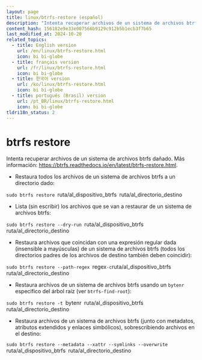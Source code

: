 ```yaml
---
layout: page
title: linux/btrfs-restore (español)
description: "Intenta recuperar archivos de un sistema de archivos btrfs dañado."
content_hash: 156182e9e33e007566b9129c912b5b1ecb3f7b65
last_modified_at: 2024-10-20
related_topics:
  - title: English version
    url: /en/linux/btrfs-restore.html
    icon: bi bi-globe
  - title: français version
    url: /fr/linux/btrfs-restore.html
    icon: bi bi-globe
  - title: 한국어 version
    url: /ko/linux/btrfs-restore.html
    icon: bi bi-globe
  - title: português (Brasil) version
    url: /pt_BR/linux/btrfs-restore.html
    icon: bi bi-globe
tldri18n_status: 2
---
```

# btrfs restore

Intenta recuperar archivos de un sistema de archivos btrfs dañado.
Más información: <https://btrfs.readthedocs.io/en/latest/btrfs-restore.html>.

- Restaura todos los archivos de un sistema de archivos btrfs a un directorio dado:

`sudo btrfs restore `<span class="tldr-var badge badge-pill bg-dark-lm bg-white-dm text-white-lm text-dark-dm font-weight-bold">ruta/al_dispositivo_btrfs</span>` `<span class="tldr-var badge badge-pill bg-dark-lm bg-white-dm text-white-lm text-dark-dm font-weight-bold">ruta/al_directorio_destino</span>

- Lista (sin escribir) los archivos que se van a restaurar de un sistema de archivos btrfs:

`sudo btrfs restore --dry-run `<span class="tldr-var badge badge-pill bg-dark-lm bg-white-dm text-white-lm text-dark-dm font-weight-bold">ruta/al_dispositivo_btrfs</span>` `<span class="tldr-var badge badge-pill bg-dark-lm bg-white-dm text-white-lm text-dark-dm font-weight-bold">ruta/al_directorio_destino</span>

- Restaura archivos que coincidan con una expresión regular dada (insensible a mayúsculas) de un sistema de archivos btrfs (todos los directorios padres de los archivos de destino también deben coincidir):

`sudo btrfs restore --path-regex `<span class="tldr-var badge badge-pill bg-dark-lm bg-white-dm text-white-lm text-dark-dm font-weight-bold">regex</span>` -c `<span class="tldr-var badge badge-pill bg-dark-lm bg-white-dm text-white-lm text-dark-dm font-weight-bold">ruta/al_dispositivo_btrfs</span>` `<span class="tldr-var badge badge-pill bg-dark-lm bg-white-dm text-white-lm text-dark-dm font-weight-bold">ruta/al_directorio_destino</span>

- Restaura archivos de un sistema de archivos btrfs usando un `bytenr` específico del árbol raíz (ver `btrfs-find-root`):

`sudo btrfs restore -t `<span class="tldr-var badge badge-pill bg-dark-lm bg-white-dm text-white-lm text-dark-dm font-weight-bold">bytenr</span>` `<span class="tldr-var badge badge-pill bg-dark-lm bg-white-dm text-white-lm text-dark-dm font-weight-bold">ruta/al_dispositivo_btrfs</span>` `<span class="tldr-var badge badge-pill bg-dark-lm bg-white-dm text-white-lm text-dark-dm font-weight-bold">ruta/al_directorio_destino</span>

- Restaura archivos de un sistema de archivos btrfs (junto con metadatos, atributos extendidos y enlaces simbólicos), sobrescribiendo archivos en el destino:

`sudo btrfs restore --metadata --xattr --symlinks --overwrite `<span class="tldr-var badge badge-pill bg-dark-lm bg-white-dm text-white-lm text-dark-dm font-weight-bold">ruta/al_dispositivo_btrfs</span>` `<span class="tldr-var badge badge-pill bg-dark-lm bg-white-dm text-white-lm text-dark-dm font-weight-bold">ruta/al_directorio_destino</span>
